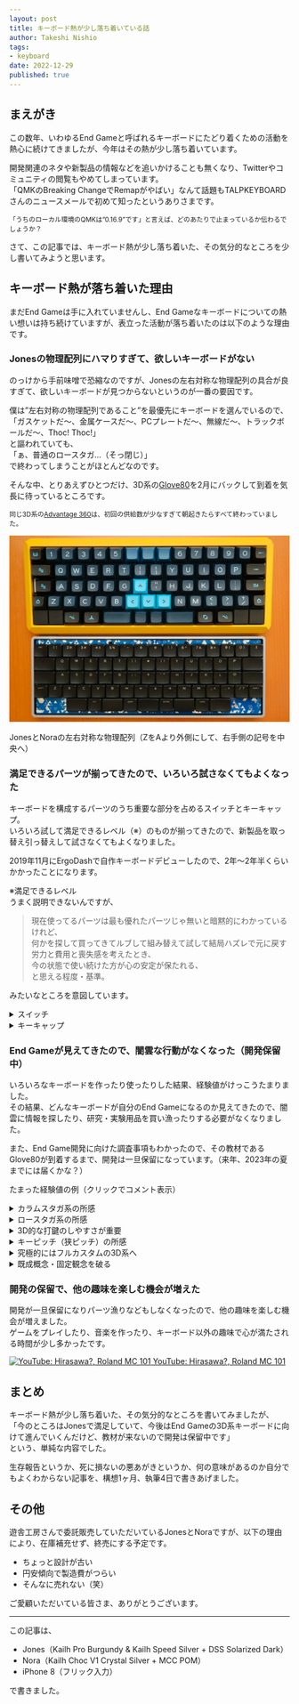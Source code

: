 ```yaml
---
layout: post
title: キーボード熱が少し落ち着いている話
author: Takeshi Nishio
tags:
- keyboard
date: 2022-12-29
published: true
---
```


## まえがき

この数年、いわゆるEnd Gameと呼ばれるキーボードにたどり着くための活動を熱心に続けてきましたが、今年はその熱が少し落ち着いています。

開発関連のネタや新製品の情報などを追いかけることも無くなり、Twitterやコミュニティの閲覧もやめてしまっています。  
「QMKのBreaking ChangeでRemapがやばい」なんて話題もTALPKEYBOARDさんのニュースメールで初めて知ったというありさまです。

<small>「うちのローカル環境のQMKは”0.16.9”です」と言えば、どのあたりで止まっているか伝わるでしょうか？</small>

さて、この記事では、キーボード熱が少し落ち着いた、その気分的なところを少し書いてみようと思います。

## キーボード熱が落ち着いた理由

まだEnd Gameは手に入れていませんし、End Gameなキーボードについての熱い想いは持ち続けていますが、表立った活動が落ち着いたのは以下のような理由です。

### Jonesの物理配列にハマりすぎて、欲しいキーボードがない

のっけから手前味噌で恐縮なのですが、Jonesの左右対称な物理配列の具合が良すぎて、欲しいキーボードが見つからないというのが一番の要因です。

僕は”左右対称の物理配列であること”を最優先にキーボードを選んでいるので、  
「ガスケットだ〜、金属ケースだ〜、PCプレートだ〜、無線だ〜、トラックボールだ〜、Thoc! Thoc!」  
と謳われていても、  
「ぁ、普通のロースタガ…（そっ閉じ）」  
で終わってしまうことがほとんどなのです。

そんな中、とりあえずひとつだけ、3D系の[Glove80](https://www.moergo.com)を2月にバックして到着を気長に待っているところです。

<small>同じ3D系の[Advantage 360](https://kinesis-ergo.com/keyboards/advantage360/)は、初回の供給数が少なすぎて朝起きたらすべて終わっていました。</small>

![Jones & Nora, symmetrical layout](/assets/2022-12-29/_DSF3262.jpeg)

JonesとNoraの左右対称な物理配列（ZをAより外側にして、右手側の記号を中央へ）

### 満足できるパーツが揃ってきたので、いろいろ試さなくてもよくなった

キーボードを構成するパーツのうち重要な部分を占めるスイッチとキーキャップ。  
いろいろ試して満足できるレベル（※）のものが揃ってきたので、新製品を取っ替え引っ替えして試さなくてもよくなりました。

2019年11月にErgoDashで自作キーボードデビューしたので、2年〜2年半くらいかかったことになります。

※満足できるレベル  
うまく説明できないんですが、

> 現在使ってるパーツは最も優れたパーツじゃ無いと暗黙的にわかっているけれど、  
> 何かを探して買ってきてルブして組み替えて試して結局ハズレで元に戻す労力と費用と喪失感を考えたとき、  
> 今の状態で使い続けた方が心の安定が保たれる、  
> と思える程度・基準。

みたいなところを意図しています。

<details>
<summary>スイッチ</summary>

リニアのKailh Pro BurgundyとKailh Speed SilverをメインのJonesで使用しています。

押し始めは軽めの40gくらいで、押し込んで底つきする前にググッと重くなって押し戻してくれるような特性が好みです。

良い具合にルブしてから、上下ハウジングをセメダイン[BBX](https://www.cemedine.co.jp/home/adhesive/bbx/bbx.html)で固定してグラつきを低減させています。

サブのJonesで使ってるサイレントのKailh Silent Pinkは、ノイズが多めなのでちょっと不満です。  
メイン機だったらすぐに交換するところですが、ほとんど使わないサブ機なので、実質的には問題なし。

NoraでもリニアのChoc Crystal Silverを使用しています。  
スタビなしで静かなのと、40gという重さが気に入っています  。
Chocは選択肢が少ないので、タクタイルの有無と、好みの重さで選ぶだけですね。

うるさくて普段使いには向かないのですが、クリッキー白軸のシャープなタクタイル感もかなり好きです。
</details>

<details>
<summary>キーキャップ</summary>

打鍵速度が一番早いのはKATですが、ホームポジションに手を置いたときに心地よいDSSプロファイルが気に入っています。

Choc用ではシリンドリカル形状のMCCプロファイルが好みです。  
POM素材のツルッとした触り心地も良いです。  
あまり使っていませんが、実はKailh純正のキーキャップが一番打鍵しやすい気がしています。（打鍵速度は一番でした）

GBしたキーキャップの到着待ちがいくつかあるので、しばらくは買わなくても良さそうです。
</details>

### End Gameが見えてきたので、闇雲な行動がなくなった（開発保留中）

いろいろなキーボードを作ったり使ったりした結果、経験値がけっこうたまりました。  
その結果、どんなキーボードが自分のEnd Gameになるのか見えてきたので、闇雲に情報を探したり、研究・実験用品を買い漁ったりする必要がなくなりました。

また、End Game開発に向けた調査事項もわかったので、その教材であるGlove80が到着するまで、開発は一旦保留になっています。（来年、2023年の夏までには届くかな？）

たまった経験値の例（クリックでコメント表示）

<details>
<summary>カラムスタガ系の所感</summary>

手のサイズに合わないと、とっても打鍵しづらくなる。  
設計者と自分の手の大きさが同じだったらラッキーだけど、そんなラッキーはまずない。  
個人に合わせたカスタム設計が必須になるので、つらい。

実機を試打してから購入するか、[Pangaea](https://e3w2q.github.io/23/)による救済か。
</details>

<details>
<summary>ロースタガ系の所感</summary>

普通のロースタガでもそこまで打鍵しづらいということは無いし、Jonesのように2行目と3行目にずれがない変則的なロースタガでも普通に打鍵できちゃう。  
横ずれ方向は手のサイズに対する許容範囲が大きいようで、だいたいなんでもOKな印象。（さすがにオルソリニアは許容範囲外だけど）

自然と手を置いたところにキーがあって欲しいので、Jonesの左右対称なロースタガに行き着いている。
</details>

<details>
<summary>3D的な打鍵のしやすさが重要</summary>

ホームポジションから遠いところ、たとえば60%キーボードの1行目は背の高いキーキャップにするかスイッチ自体を底上げして3D的に配置しないと、指が届きにくい。

MXスイッチでは、行ごとに高さの違うCherry, KAT, DSS, MT3プロファイルなどのキーキャップを使うことで、3D的な打鍵のしやすさが向上する。

Chocスイッチでは、普通に売ってるキーキャップだと各行が同じ形状しか選べないため、3D的にできなくてつらい。  
Choc用の3D的なキーキャップは値段がつらい（使用感はめっちゃ良い）。  
自分で作るのは加工がつらい。  
3D的な基板設計はとてもつらい。

![MBK keycap, Modified for height adjustment](/assets/2022-12-29/IMG_4017.jpeg)

”QTYP”キーの打鍵しやすさ向上のため、MBKキーキャップに3D的な加工（2枚重ねして角を削る）をおこなった例
</details>

<details>
<summary>キーピッチ（狭ピッチ）の所感</summary>

MXのキーピッチ（たて19mm×よこ19mm）でも不満はないけれど、けっこう余裕があるので、ピッチを狭くして物理配列を最適化したい。  
指の移動量が減って打鍵しやすくなるなど、狭ピッチ化によるメリットは多い。

Chocのキーピッチ（たて17mm×よこ18mm）はMXから乗り換えても何の違和感もなく打鍵できるし、もう少し狭いキーピッチ（たて17mm×よこ17mmくらい）でも少し使えばすぐに慣れる。

狭ピッチ用のキーキャップ選びがつらい。  
Choc用キーキャップがつらくてつらすぎ。（前項参照）
</details>

<details>
<summary>究極的にはフルカスタムの3D系へ</summary>

キースイッチが平面上に配置される2D的なキーボードをいろいろと使ってきて、キーの物理配列で縦横（XY軸？）を最適化することに限界を感じている。  
平面上だけではどうしても最適化しきれない箇所が出てくるので、そこをキーの高さを変えることで補おうと考えると、次に進むのは3D系。

行き着く先は、自分の手の大きさ、指の長さや可動範囲に合うように3D的にフルカスタムするのが究極的なところ。  
もちろん、腕や手首がフィットするパームレストも組み合わせて。  
設計つらい。製造つらい。試作資金つらい。  
→ とりあえず3D系を体験してみるところから始めよう。  
→ Glove80がそのうち来る予定。  

</details>

<details>
<summary>既成概念・固定観念を破る</summary>

実現可能性はちょっと横へ置いておいて、普通じゃないところに、何か良いものが生まれそうな気がする。

「アルファ部のキーを列ごとに幅を変えてみたら？」とか、  
「四角じゃないキーキャップにしたら、もう少し縦横の最適化ができないか？」とか。

「もうそろそろ普通のロースタガやめませんか？」ってのは、ずっと思ってる。
</details>

### 開発の保留で、他の趣味を楽しむ機会が増えた

開発が一旦保留になりパーツ漁りなどもしなくなったので、他の趣味を楽しむ機会が増えました。  
ゲームをプレイしたり、音楽を作ったり、キーボード以外の趣味で心が満たされる時間が少し多かったです。

[![YouTube: Hirasawa?, Roland MC 101](https://img.youtube.com/vi/2jx3ShFpAl0/0.jpg)
YouTube: Hirasawa?, Roland MC 101](https://www.youtube.com/watch?v=2jx3ShFpAl0)

## まとめ

キーボード熱が少し落ち着いた、その気分的なところを書いてみましたが、  
「今のところはJonesで満足していて、今後はEnd Gameの3D系キーボードに向けて進んでいくんだけど、教材が来ないので開発は保留中です」  
という、単純な内容でした。

生存報告というか、死に損ないの悪あがきというか、何の意味があるのか自分でもよくわからない記事を、構想1ヶ月、執筆4日で書きあげました。

## その他

遊舎工房さんで委託販売していただいているJonesとNoraですが、以下の理由により、在庫補充せず、終売にする予定です。

- ちょっと設計が古い
- 円安傾向で製造費がつらい
- そんなに売れない（笑）

ご愛顧いただいている皆さま、ありがとうございます。

---
この記事は、

- Jones（Kailh Pro Burgundy & Kailh Speed Silver + DSS Solarized Dark）
- Nora（Kailh Choc V1 Crystal Silver + MCC POM）
- iPhone 8（フリック入力）

で書きました。
